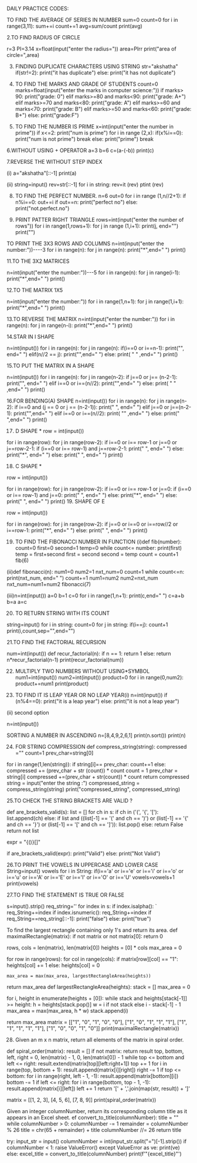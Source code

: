 DAILY PRACTICE CODES:

TO FIND THE AVERAGE OF SERIES IN NUMBER
sum=0 count=0 for i in range(3,11): sum+=i count+=1 avg=sum/count print(avg)

2.TO FIND RADIUS OF CIRCLE

r=3 PI=3.14 x=float(input("enter the radius=")) area=PIrr print("area of circle=",area)

3. FINDING DUPLICATE CHARACTERS USING STRING
str="akshatha" if(str!=2): print("it has duplicate") else: print("it has not duplicate")

4. TO FIND THE MARKS AND GRADE OF STUDENTS
count=0 marks=float(input("enter the marks in computer science:")) if marks> 90: print("grade: 0") elif marks>=80 and marks<90: print("grade: A+") elif marks>=70 and marks<80: print("grade: A") elif marks>=60 and marks<70: print("grade: B") elif marks>=50 and marks<60: print("grade: B+") else: print("grade:F")

5. TO FIND THE NUMBER IS PRIME
x=int(input("enter the number in prime")) if x<=2: print("num is prime") for i in range (2,x): if(x%i==0): print("num is not prime") break else: print("prime") break

 6.WITHOUT USING + OPERATOR
a=3 b=6 c=(a-(-b)) print(c)

7.REVERSE THE WITHOUT STEP INDEX

(i) a="akshatha"[::-1] print(a)

(ii) string=input() rev=str[::-1] for i in string: rev=it (rev) ptint (rev)

8. TO FIND THE PERFECT NUMBER.
n=6 out=0 for i in range (1,n//2+1): if n%i==0: out+=i if out==n: print("perfect no") else: print("not.perfect.no")

9. PRINT PATTER RIGHT TRIANGLE
rows=int(input("enter the number of rows")) for i in range(1,rows+1): for j in range (1,i+1): print(j, end="") print("")

TO PRINT THE 3X3 ROWS AND COLUMNS
n=int(input("enter the number:"))----3 for i in range(n): for j in range(n): print("*",end=" ") print()

11.TO THE 3X2 MATRICES

n=int(input("enter the number:"))---5 for i in range(n): for j in range(i-1): print("*",end=" ") print()

12.TO THE MATRIX 1X5

n=int(input("enter the number:")) for i in range(1,n+1): for j in range(1,i+1): print("*",end=" ") print()

 13.TO REVERSE THE MATRIX
n=int(input("enter the number:")) for i in range(n): for j in range(n-i): print("*",end=" ") print()

14.STAR IN I SHAPE

n=int(input()) for i in range(n): for j in range(n): if(i==0 or i==n-1): print("", end=" ") elif(n//2 == j): print("",end=" ") else: print( " " ,end=" ") print()

15.TO PUT THE MATRIX IN A SHAPE

n=int(input()) for i in range(n): for j in range(n-2): if j==0 or j== (n-2-1): print("", end=" ") elif i==0 or i==(n//2): print("",end=" ") else: print( " " ,end=" ") print()

16.FOR BENDING(A) SHAPE
n=int(input()) for i in range(n): for j in range(n-2): if i==0 and (j == 0 or j == (n-2-1)): print(" ", end=" ") elif j==0 or j==(n-2-1): print("",end=" ") elif i==0 or i==(n//2): print( "" ,end=" ") else: print(" ",end=" ") print()

17. D SHAPE *
row = int(input())

for i in range(row): for j in range(row-2): if i==0 or i== row-1 or j==0 or j==row-2-1: if (i==0 or i== row-1) and j==row-2-1: print(" ", end=" ") else: print("*", end=" ") else: print(" ", end=" ") print()

18. C SHAPE *

row = int(input())

for i in range(row): for j in range(row-2): if i==0 or i== row-1 or j==0: if (i==0 or i== row-1) and j==0: print(" ", end=" ") else: print("*", end=" ") else: print(" ", end=" ") print() 19. SHAPE OF E

row = int(input())

for i in range(row): for j in range(row-2): if j==0 or i==0 or i==row//2 or i==row-1: print("*", end=" ") else: print(" ", end=" ") print()

19. TO FIND THE FIBONACCI NUMBER IN FUNCTION
(i)def fib(number): count=0 first=0 second=1 temp=0 while count<= number: print(first) temp = first+second first = second second = temp count = count+1 fib(6)

(ii)def fibonacci(n): num1=0 num2=1 nxt_num=0 count=1 while count<=n: print(nxt_num, end=" ") count+=1 num1=num2 num2=nxt_num nxt_num=num1+num2 fibonacci(7)

(iii)n=int(input()) a=0 b=1 c=0 for i in range(1,n+1): print(c,end=" ") c=a+b b=a a=c

20. TO RETURN STRING WITH ITS COUNT

string=input() for i in string: count=0 for j in string: if(i==j): count+1 print(i,count,sep="",end="")

21.TO FIND THE FACTORIAL RECURSION

num=int(input()) def recur_factorial(n): if n == 1: return 1 else: return n*recur_factorial(n-1) print(recur_factorial(num))

22. MULTIPLY TWO NUMBERS WITHOUT USING*SYMBOL
num1=int(input()) num2=int(input()) product=0 for i in range(0,num2): product+=num1 print(product)

23. TO FIND IT IS LEAP YEAR OR NO LEAP YEAR(i)
n=int(input()) if (n%4==0): print("it is a leap year") else: print("it is not a leap year")

(ii) second option

n=int(input())

SORTING A NUMBER IN ASCENDING
n=[8,4,9,2,6,1] print(n.sort()) print(n)

24. FOR STRING COMPRESSION
def compress_string(string): compressed ="" count=1 prev_char=string[0]

for i in range(1,len(string)):
    if string[i]== prev_char:
        count+=1
    else:
        compressed += (prev_char  + str (count)) *  count
        count = 1
        prev_char = string[i]
compressed +=(prev_char + str(count)) * count
return compressed
string = input("enter the string :") compressed_string = compress_string(string) print("compressed_string", compressed_string)

25.TO CHECK THE STRING BRACKETS ARE VALID ?

def are_brackets_valid(s): list = [] for ch in s: if ch in ('(', '{', '['): list.append(ch) else: if list and ((list[-1] == '(' and ch == ')') or (list[-1] == '{' and ch == '}') or (list[-1] == '[' and ch == ']')): list.pop() else: return False return not list

expr = "{()}[]"

if are_brackets_valid(expr): print("Valid") else: print("Not Valid")

26.TO PRINT THE VOWELS IN UPPERCASE AND LOWER CASE
String=input() vowels for i in String: if(i=='a' or i=='e' or i=='i' or i=='o' or i=='u' or i=='A' or i=='E' or i=='I' or i=='O' or i=='U' vowels=vowels+1 print(vowels)

27.TO FIND THE STATEMENT IS TRUE OR FALSE

s=input().strip() req_string='' for index in s: if index.isalpha(): ` req_String+=index if index.isnumeric(): req_String+=index if req_String==req_string[::-1]: print("false") else: print("true")

To find the largest rectangle containing only 1's and return its area.
def maximalRectangle(matrix): if not matrix or not matrix[0]: return 0

rows, cols = len(matrix), len(matrix[0])
heights = [0] * cols
max_area = 0

for row in range(rows):
    for col in range(cols):
        if matrix[row][col] == "1":
            heights[col] += 1
        else:
            heights[col] = 0


    max_area = max(max_area, largestRectangleArea(heights))

return max_area
def largestRectangleArea(heights): stack = [] max_area = 0

for i, height in enumerate(heights + [0]):
    while stack and heights[stack[-1]] >= height:
        h = heights[stack.pop()]
        w = i if not stack else i - stack[-1] - 1
        max_area = max(max_area, h * w)
    stack.append(i)

return max_area
matrix = [["1", "0", "1", "0", "0"], ["1", "0", "1", "1", "1"], ["1", "1", "1", "1", "1"], ["1", "0", "0", "1", "0"]] print(maximalRectangle(matrix))

28. Given an m x n matrix, return all elements of the matrix in spiral order.

def spiral_order(matrix): result = [] if not matrix: return result top, bottom, left, right = 0, len(matrix) - 1, 0, len(matrix[0]) - 1 while top <= bottom and left <= right: result.extend(matrix[top][left:right+1]) top += 1 for i in range(top, bottom + 1): result.append(matrix[i][right]) right -= 1 if top <= bottom: for i in range(right, left - 1, -1): result.append(matrix[bottom][i]) bottom -= 1 if left <= right: for i in range(bottom, top - 1, -1): result.append(matrix[i][left]) left += 1 return '[' + ','.join(map(str, result)) + ']'

matrix = [[1, 2, 3], [4, 5, 6], [7, 8, 9]] print(spiral_order(matrix))

Given an integer columnNumber, return its corresponding column title as it appears in an Excel sheet.
ef convert_to_title(columnNumber): title = "" while columnNumber > 0: columnNumber -= 1 remainder = columnNumber % 26 title = chr(65 + remainder) + title columnNumber //= 26 return title

try: input_str = input() columnNumber = int(input_str.split("=")[-1].strip()) if columnNumber < 1: raise ValueError() except ValueError as ve: print(ve) else: excel_title = convert_to_title(columnNumber) print(f'"{excel_title}"')

